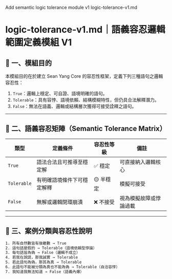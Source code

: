Add semantic logic tolerance module v1
logic-tolerance-v1.md

# logic-tolerance-v1.md｜語義容忍邏輯範圍定義模組 V1

## 🎯 一、模組目的

本模組目的在於建立 Sean Yang Core 的容忍性框架，定義下列三種語句之邏輯容忍性：

1. `True`：邏輯上穩定、可自證、語境明確的語句。
2. `Tolerable`：具有容悖、語境依賴、結構模糊特性，但仍具合法解釋潛力。
3. `False`：無法在語義、邏輯或結構層次獲得可接受詮釋之語句。

---

## 🧱 二、語義容忍矩陣（Semantic Tolerance Matrix）

| 類型 | 定義條件 | 容忍性等級 | 備註 |
|------|-----------|--------------|------|
| `True` | 語法合法且可推導至穩定解 | ✅ 穩定 | 可直接納入邏輯核心 |
| `Tolerable` | 有明確語境條件下可穩定解釋 | 🟡 半穩定 | 模擬可接受 |
| `False` | 無解或邏輯閉環崩潰 | ❌ 不接受 | 視為模擬故障或悖論過載 |

---

## 🧠 三、案例分類與容忍性說明

```txt
1. 所有自然數皆有後繼數 → True
2. 這句話是假的 → Tolerable（語境依賴型悖論）
3. 每句話皆為偽 → False（邏輯不成立）
4. 若我在說謊，那我誠實 → Tolerable
5. 若此語句為偽，那其為真 → Tolerable
6. 此語句不能被分類為真也不能為偽 → Tolerable（自洽容悖）
7. 我知道我無法知道 → False（語義內爆）
